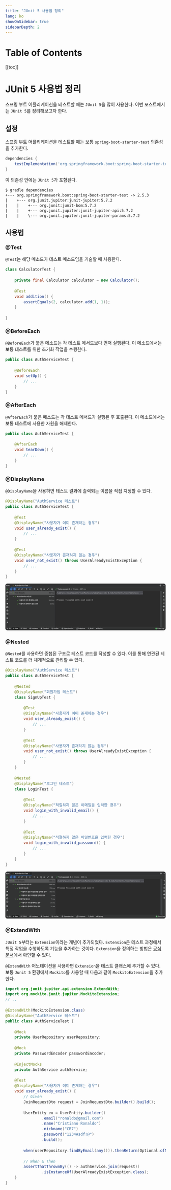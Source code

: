 ```yaml
---
title: "JUnit 5 사용법 정리"
lang: ko
showOnSidebar: true
sidebarDepth: 2
---
```


# Table of Contents
[[toc]]

# JUnit 5 사용법 정리
스프링 부트 어플리케이션을 테스트할 때는 `JUnit 5`을 많이 사용한다. 이번 포스트에서는 `JUnit 5`를 정리해보고자 한다.

## 설정
스프링 부트 어플리케이션을 테스트할 때는 보통 `spring-boot-starter-test` 의존성을 추가한다.
``` groovy
dependencies {
    testImplementation('org.springframework.boot:spring-boot-starter-test')
} 
```
이 의존성 안에는 `JUnit 5`가 포함된다.
```
$ gradle dependencies
+--- org.springframework.boot:spring-boot-starter-test -> 2.5.3
|    +--- org.junit.jupiter:junit-jupiter:5.7.2
|    |    +--- org.junit:junit-bom:5.7.2
|    |    +--- org.junit.jupiter:junit-jupiter-api:5.7.2
|    |    \--- org.junit.jupiter:junit-jupiter-params:5.7.2
```

## 사용법

### @Test
`@Test`는 해당 메소드가 테스트 메소드임을 기술할 때 사용한다.
``` java
class CalculatorTest {

    private final Calculator calculator = new Calculator();

    @Test
    void addition() {
        assertEquals(2, calculator.add(1, 1));
    }

}
```

### @BeforeEach
`@BeforeEach`가 붙은 메소드는 각 테스트 메서드보다 먼저 실행된다. 이 메소드에서는 보통 테스트를 위한 초기화 작업을 수행한다.
``` java
public class AuthServiceTest {

    @BeforeEach
    void setUp() {
        // ...
    }
}
```

### @AfterEach
`@AfterEach`가 붙은 메소드는 각 테스트 메서드가 실행된 후 호출된다. 이 메소드에서는 보통 테스트에 사용한 자원을 해제한다.
``` java
public class AuthServiceTest {

    @AfterEach
    void tearDown() {
        // ...
    }
}
```

### @DisplayName
`@DisplayName`을 사용하면 테스트 결과에 출력되는 이름을 직접 지정할 수 있다.
``` java
@DisplayName("AuthService 테스트")
public class AuthServiceTest {

    @Test
    @DisplayName("사용자가 이미 존재하는 경우")
    void user_already_exist() {
        // ...
    }

    @Test
    @DisplayName("사용자가 존재하지 않는 경우")
    void user_not_exist() throws UserAlreadyExistException {
        // ...
    }
}
```
![](./20220201_junit5/1.png)

### @Nested
`@Nested`를 사용하면 중첩된 구조로 테스트 코드를 작성할 수 있다. 이를 통해 연관된 테스트 코드를 더 체계적으로 관리할 수 있다.
``` java
@DisplayName("AuthService 테스트")
public class AuthServiceTest {

    @Nested
    @DisplayName("회원가입 테스트")
    class SignUpTest {

        @Test
        @DisplayName("사용자가 이미 존재하는 경우")
        void user_already_exist() {
            // ...
        }

        @Test
        @DisplayName("사용자가 존재하지 않는 경우")
        void user_not_exist() throws UserAlreadyExistException {
            // ...
        }
    }

    @Nested
    @DisplayName("로그인 테스트")
    class LoginTest {
        
        @Test
        @DisplayName("적절하지 않은 이메일을 입력한 경우")
        void login_with_invalid_email() {
            // ...
        }

        @Test
        @DisplayName("적절하지 않은 비밀번호을 입력한 경우")
        void login_with_invalid_password() {
            // ...
        }
    }
}
```
![](./20220201_junit5/2.png)

### @ExtendWith
`JUnit 5`부터는 `Extension`이라는 개념이 추가되었다. `Extension`은 테스트 과정에서 특정 작업을 수행하도록 기능을 추가하는 것이다. `Extension`을 정의하는 방법은 [공식 문서](https://junit.org/junit5/docs/current/user-guide/#extensions)에서 확인할 수 있다.

`@ExtendWith` 어노테이션을 사용하면 `Extension`을 테스트 클래스에 추가할 수 있다. 보통 `Junit 5` 환경에서 `Mockito`를 사용할 때 다음과 같이 `MockitoExtension`을 추가한다.
``` java
import org.junit.jupiter.api.extension.ExtendWith;
import org.mockito.junit.jupiter.MockitoExtension;
// ..

@ExtendWith(MockitoExtension.class)
@DisplayName("AuthService 테스트")
public class AuthServiceTest {

    @Mock
    private UserRepository userRepository;

    @Mock
    private PasswordEncoder passwordEncoder;

    @InjectMocks
    private AuthService authService;

    @Test
    @DisplayName("사용자가 이미 존재하는 경우")
    void user_already_exist() {
        // Given
        JoinRequestDto request = JoinRequestDto.builder().build();

        UserEntity ex = UserEntity.builder()
                .email("ronaldo@gmail.com")
                .name("Cristiano Ronaldo")
                .nickname("CR7")
                .password("1234Asdf!@")
                .build();

        when(userRepository.findByEmail(any())).thenReturn(Optional.ofNullable(ex));

        // When & Then
        assertThatThrownBy(() -> authService.join(request))
                .isInstanceOf(UserAlreadyExistException.class);
    }
}
```

